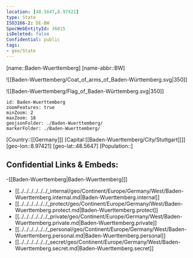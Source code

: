 ```yaml
---
location: [48.5647,8.97421]
type: State
ISO3166-2: DE-BW
SpocWebEntityId: 36015
isDeleted: false
Confidential: public
tags:
- geo/State
---
```

[name::Baden-Wuerttemberg]
[name-abbr::BW]

![[Baden-Wuerttemberg/Coat_of_arms_of_Baden-Württemberg.svg|350]]

![[Baden-Wuerttemberg/Flag_of_Baden-Württemberg.svg|350]]


```leaflet
id: Baden-Wuerttemberg
zoomFeatures: true 
minZoom: 2 
maxZoom: 18
geojsonFolder: ./Baden-Wuerttemberg/
markerFolder: ./Baden-Wuerttemberg/
```

[Country::[[Germany]]]
[Capital:[[Baden-Wuerttemberg/City/Stuttgart]]]]
[geo-lon::8.97421]
[geo-lat::48.5647]
[Population::]



## Confidential Links & Embeds: 
-[[Baden-Wuerttemberg|Baden-Wuerttemberg]]] 
- [[../../../../../../_internal/geo/Continent/Europe/Germany/West/Baden-Wuerttemberg.internal.md|Baden-Wuerttemberg.internal]] 
- [[../../../../../../_protect/geo/Continent/Europe/Germany/West/Baden-Wuerttemberg.protect.md|Baden-Wuerttemberg.protect]] 
- [[../../../../../../_private/geo/Continent/Europe/Germany/West/Baden-Wuerttemberg.private.md|Baden-Wuerttemberg.private]] 
- [[../../../../../../_personal/geo/Continent/Europe/Germany/West/Baden-Wuerttemberg.personal.md|Baden-Wuerttemberg.personal]] 
- [[../../../../../../_secret/geo/Continent/Europe/Germany/West/Baden-Wuerttemberg.secret.md|Baden-Wuerttemberg.secret]] 
